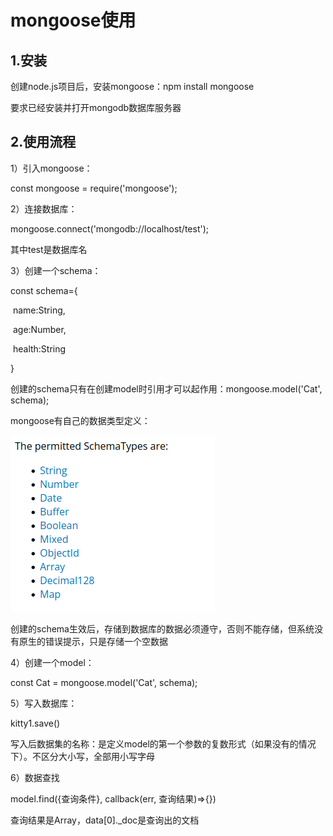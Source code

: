 # mongoose使用

## 1.安装

创建node.js项目后，安装mongoose：npm install mongoose

要求已经安装并打开mongodb数据库服务器



## 2.使用流程

1）引入mongoose：

const mongoose = require('mongoose');



2）连接数据库：

mongoose.connect('mongodb://localhost/test');

其中test是数据库名



3）创建一个schema：

const schema={

​    name:String,

​    age:Number,

​    health:String

}

创建的schema只有在创建model时引用才可以起作用：mongoose.model('Cat', schema);

mongoose有自己的数据类型定义：

![image-20211124161246640](image-20211124161246640.png)

创建的schema生效后，存储到数据库的数据必须遵守，否则不能存储，但系统没有原生的错误提示，只是存储一个空数据

4）创建一个model：

const Cat = mongoose.model('Cat', schema);

5）写入数据库：

kitty1.save()

写入后数据集的名称：是定义model的第一个参数的复数形式（如果没有的情况下）。不区分大小写，全部用小写字母

6）数据查找

model.find({查询条件}, callback(err, 查询结果)=>{})

查询结果是Array，data[0]._doc是查询出的文档

